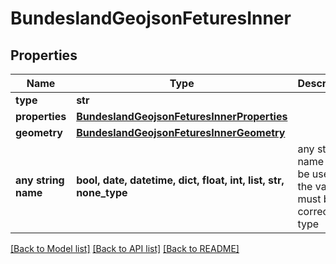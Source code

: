 # BundeslandGeojsonFeturesInner


## Properties
Name | Type | Description | Notes
------------ | ------------- | ------------- | -------------
**type** | **str** |  | [optional] 
**properties** | [**BundeslandGeojsonFeturesInnerProperties**](BundeslandGeojsonFeturesInnerProperties.md) |  | [optional] 
**geometry** | [**BundeslandGeojsonFeturesInnerGeometry**](BundeslandGeojsonFeturesInnerGeometry.md) |  | [optional] 
**any string name** | **bool, date, datetime, dict, float, int, list, str, none_type** | any string name can be used but the value must be the correct type | [optional]

[[Back to Model list]](../README.md#documentation-for-models) [[Back to API list]](../README.md#documentation-for-api-endpoints) [[Back to README]](../README.md)


